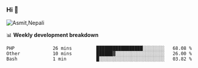 ### Hi 👋

![Asmit,Nepali](https://media.giphy.com/media/L8K62iTDkzGX6/giphy.gif)
<!--
**asmit99nepali/asmit99nepali** is a ✨ _special_ ✨ repository because its `README.md` (this file) appears on your GitHub profile.

Here are some ideas to get you started:

- 🔭 I’m currently working on ...
- 🌱 I’m currently learning ...
- 👯 I’m looking to collaborate on ...
- 🤔 I’m looking for help with ...
- 💬 Ask me about ...
- 📫 How to reach me: ...
- 😄 Pronouns: ...
- ⚡ Fun fact: ...
-->


📊 **Weekly development breakdown**
<!--START_SECTION:waka-->
```text
PHP              26 mins         █████████████████░░░░░░░░   68.08 % 
Other            10 mins         ██████▓░░░░░░░░░░░░░░░░░░   26.00 % 
Bash             1 min           █░░░░░░░░░░░░░░░░░░░░░░░░   03.82 % 
```
<!--END_SECTION:waka-->

